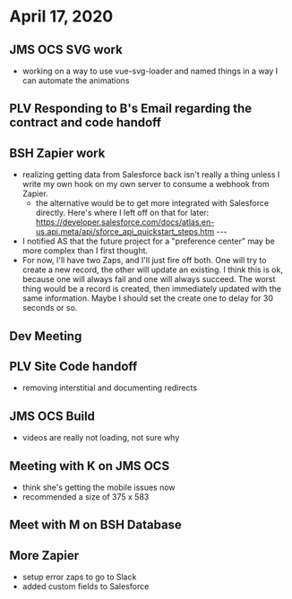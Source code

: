 # April 17, 2020

## JMS OCS SVG work
- working on a way to use vue-svg-loader and named things in a way I can automate the animations

## PLV Responding to B's Email regarding the contract and code handoff

## BSH Zapier work
- realizing getting data from Salesforce back isn't really a thing unless I write my own hook on my own server to consume a webhook from Zapier. 
  - the alternative would be to get more integrated with Salesforce directly. Here's where I left off on that for later: https://developer.salesforce.com/docs/atlas.en-us.api.meta/api/sforce_api_quickstart_steps.htm   ---
- I notified AS that the future project for a "preference center" may be more complex than I first thought.
- For now, I'll have two Zaps, and I'll just fire off both. One will try to create a new record, the other will update an existing. I think this is ok, because one will always fail and one will always succeed. The worst thing would be a record is created, then immediately updated with the same information. Maybe I should set the create one to delay for 30 seconds or so. 

## Dev Meeting

## PLV Site Code handoff
- removing interstitial and documenting redirects

## JMS OCS Build
- videos are really not loading, not sure why

## Meeting with K on JMS OCS
- think she's getting the mobile issues now
- recommended a size of 375 x 583

## Meet with M on BSH Database

## More Zapier
- setup error zaps to go to Slack
- added custom fields to Salesforce